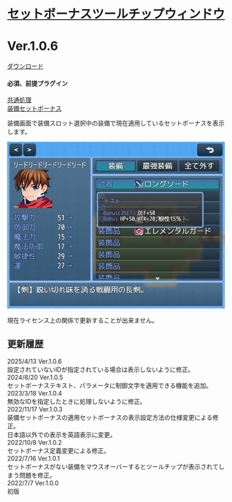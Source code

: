 # [セットボーナスツールチップウィンドウ](https://raw.githubusercontent.com/nuun888/MZ/master/NUUN_SetBonusWindow.js)
# Ver.1.0.6
[ダウンロード](https://raw.githubusercontent.com/nuun888/MZ/master/NUUN_SetBonusWindow.js)
#### 必須、前提プラグイン
[共通処理](https://github.com/nuun888/MZ/blob/master/README/Base.md)  
[装備セットボーナス](https://github.com/nuun888/MZ/blob/master/README/SetBonusEquip.md)  

装備画面で装備スロット選択中の装備で現在適用しているセットボーナスを表示します。  

![画像](img/SetBonusEquip1.png)  

現在ライセンス上の関係で更新することが出来ません。  

## 更新履歴
2025/4/13 Ver.1.0.6  
設定されていないIDが指定されている場合は表示しないように修正。  
2024/8/20 Ver.1.0.5  
セットボーナステキスト、パラメータに制御文字を適用できる機能を追加。  
2023/3/18 Ver.1.0.4  
無効なIDを指定したときに処理しないように修正。  
2022/11/17 Ver.1.0.3  
装備セットボーナスの適用セットボーナスの表示設定方法の仕様変更による修正。  
日本語以外での表示を英語表示に変更。  
2022/10/8 Ver.1.0.2  
セットボーナス定義変更による修正。  
2022/7/16 Ver.1.0.1  
セットボーナスがない装備をマウスオーバーするとツールチップが表示されてしまう問題を修正。  
2022/7/7 Ver.1.0.0  
初版  
